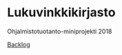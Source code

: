 # Lukuvinkkikirjasto
Ohjalmistotuotanto-miniprojekti 2018

[Backlog](https://docs.google.com/spreadsheets/d/1_fpNIoz3RRlVcXJGW_1-ZIt02osNVSdqZ4tlo_d4EaQ/edit?usp=sharing)
